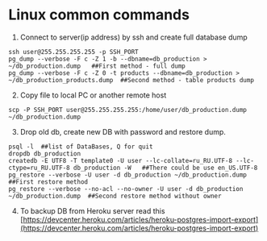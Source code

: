 # Linux common commands

1. Connect to server(ip address) by ssh and create full database dump
  
  ```
  ssh user@255.255.255.255 -p SSH_PORT
  pg_dump --verbose -F c -Z 1 -b --dbname=db_production > ~/db_production.dump   ##First method - full dump
  pg_dump --verbose -F c -Z 0 -t products --dbname=db_production > ~/db_production_products.dump  ##Second method - table products dump
  ```

2. Copy file to local PC or another remote host
  
  ```
  scp -P SSH_PORT user@255.255.255.255:/home/user/db_production.dump ~/db_production.dump
  ```
  
3. Drop old db, create new DB with password and restore dump.
  
  ```
  psql -l  ##list of DataBases, Q for quit
  dropdb db_production
  createdb -E UTF8 -T template0 -U user --lc-collate=ru_RU.UTF-8 --lc-ctype=ru_RU.UTF-8 db_production -W   ##There could be use en_US.UTF-8
  pg_restore --verbose -U user -d db_production ~/db_production.dump  ##First restore method
  pg_restore --verbose --no-acl --no-owner -U user -d db_production ~/db_production.dump  ##Second restore method without owner  
  ```

4. To backup DB from Heroku server read this [https://devcenter.heroku.com/articles/heroku-postgres-import-export](https://devcenter.heroku.com/articles/heroku-postgres-import-export)
